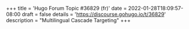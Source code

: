 +++
title = 'Hugo Forum Topic #36829 (fr)'
date = 2022-01-28T18:09:57-08:00
draft = false
details = 'https://discourse.gohugo.io/t/36829'
description = "Multilingual Cascade Targeting"
+++
